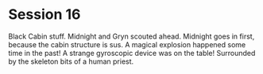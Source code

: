 # Session 16

Black Cabin stuff.
Midnight and Gryn scouted ahead.
Midnight goes in first, because the cabin structure is sus.
A magical explosion happened some time in the past!
A strange gyroscopic device was on the table! Surrounded by the skeleton bits of a human priest.

<!--stackedit_data:
eyJoaXN0b3J5IjpbLTE3NjMxMTk5NDBdfQ==
-->
